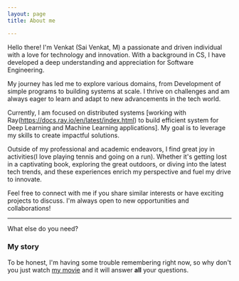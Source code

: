```yaml
---
layout: page
title: About me

---
```


Hello there! I'm Venkat (Sai Venkat, M) a passionate and driven individual with a love for technology and innovation. With a background in CS, I have developed a deep understanding and appreciation for Software Engineering.

My journey has led me to explore various domains, from Development of simple programs  to building systems at scale. I thrive on challenges and am always eager to learn and adapt to new advancements in the tech world.

Currently, I am focused on distributed systems [working with Ray(https://docs.ray.io/en/latest/index.html) to build efficient system for Deep Learning and Machine Learning applications]. My goal is to leverage my skills to create impactful solutions.

Outside of my professional and academic endeavors, I find great joy in activities(I love playing tennis and going on a run). Whether it's getting lost in a captivating book, exploring the great outdoors, or diving into the latest tech trends, and these experiences enrich my perspective and fuel my drive to innovate.


Feel free to connect with me if you share similar interests or have exciting projects to discuss. I'm always open to new opportunities and collaborations!

---



What else do you need?

### My story

To be honest, I'm having some trouble remembering right now, so why don't you just watch [my movie](https://en.wikipedia.org/wiki/The_Princess_Bride_%28film%29) and it will answer **all** your questions.
